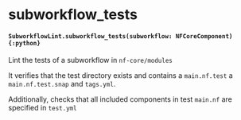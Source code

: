 # subworkflow_tests

#### `SubworkflowLint.subworkflow_tests(subworkflow: NFCoreComponent){:python}`

Lint the tests of a subworkflow in `nf-core/modules`

It verifies that the test directory exists
and contains a `main.nf.test` a `main.nf.test.snap` and `tags.yml`.

Additionally, checks that all included components in test `main.nf` are specified in `test.yml`
